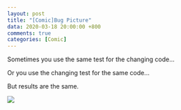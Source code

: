 ```yaml
---
layout: post
title: "[Comic]Bug Picture"
data: 2020-03-18 20:00:00 +800
comments: true
categories: [Comic]
---
```


Sometimes you use the same test for the changing code...

Or you use the changing test for the same code...

But results are the same. 

![](/MyBlog/images/mypaint-bugpicture.png)